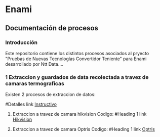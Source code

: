 # Enami
## Documentación de procesos
### Introducción
Este repositorio contiene los distintos procesos asociados al pryecto "Pruebas de Nuevas Tecnologías Convertidor Teniente" para Enami desarrollado por Ntt Data....

### 1 Extraccion y guardados de data recolectada a travez de camaras termograficas
Existen 2 procesos de extraccion de datos:

#Detalles link [Instructivo](https://github.com/KevinValenciaM/Enami/blob/main/Extraer%20data%20termografica/README.md)

1. Extraccion a travez de camara hikvision
Codigo: #Heading 1 link [Hikvision](https://github.com/KevinValenciaM/Enami/blob/main/Extraer%20data%20termografica/hikvi_2_gcp_remove.py)
   
2. Extraccion a travez de camara Optris
Codigo: #Heading 1 link [Optris](https://github.com/KevinValenciaM/Enami/blob/main/Extraer%20data%20termografica/obtiene_termal_value_gcp_2.py)


